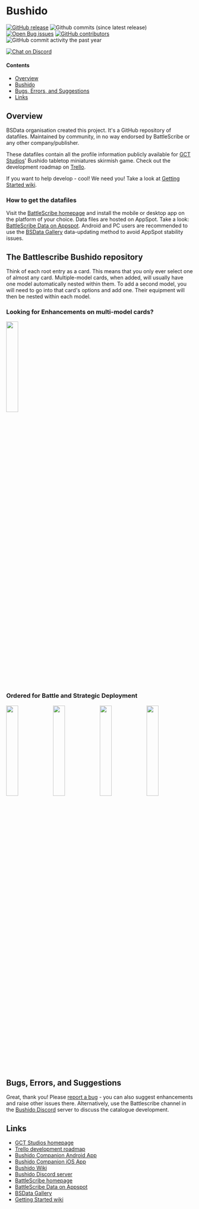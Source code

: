 Bushido
=======

[![GitHub release](https://img.shields.io/github/release/BSData/bushido.svg?style=flat-square)](https://github.com/BSData/bushido/releases/latest)
![Github commits (since latest release)](https://img.shields.io/github/commits-since/BSData/bushido/latest.svg?style=flat-square)
[![Open Bug issues](https://img.shields.io/github/issues/bsdata/bushido/bug.svg?style=flat-square&label=bugs)](https://github.com/BSData/bushido/issues?q=is%3Aissue+is%3Aopen+label%3Abug)
[![GitHub contributors](https://img.shields.io/github/contributors/BSData/bushido.svg?style=flat-square)](https://github.com/BSData/bushido/graphs/contributors)
![GitHub commit activity the past year](https://img.shields.io/github/commit-activity/y/BSData/bushido.svg?style=flat-square)

[![Chat on Discord](https://img.shields.io/discord/558412685981777922.svg?logo=discord&style=popout-square)](https://discord.gg/KqPVhds)

#### Contents ####

* [Overview][]
* [Bushido][]
* [Bugs, Errors, and Suggestions][]
* [Links][]

## Overview ##
[Overview]: #overview

BSData organisation created this project. It's a GitHub repository of datafiles.
Maintained by community, in no way endorsed by BattleScribe or any other company/publisher.

These datafiles contain all the profile information publicly available for [GCT Studios][]' Bushido tabletop miniatures skirmish game.
Check out the development roadmap on [Trello][].

If you want to help develop - cool! We need you! Take a look at [Getting Started wiki][].

### How to get the datafiles ###

Visit the [BattleScribe homepage][BattleScribe] and install the mobile or desktop app on the platform of your choice.
Data files are hosted on AppSpot. Take a look: [BattleScribe Data on Appspot][].
Android and PC users are recommended to use the [BSData Gallery][] data-updating method to avoid AppSpot stability issues.

## The Battlescribe Bushido repository ##
[Bushido]: #bushido
Think of each root entry as a card. This means that you only ever select one of almost any card. Multiple-model cards, when added, will usually have one model automatically nested within them. To add a second model, you will need to go into that card's options and add one. Their equipment will then be nested within each model.

### Looking for Enhancements on multi-model cards? ###
<img src="https://cdn.discordapp.com/attachments/697113940848672808/962391459196174336/IMG_20220409_173957.jpg" width="25%"/>

### Ordered for Battle and Strategic Deployment ###
<img src="https://media.discordapp.net/attachments/697113940848672808/999362996600061972/IMG_20220720_180849.jpg" width="25%"/><img src="https://media.discordapp.net/attachments/697113940848672808/999362996885266534/IMG_20220720_180908.jpg" width="25%"/><img src="https://media.discordapp.net/attachments/697113940848672808/999362997472464957/IMG_20220720_180931.jpg" width="25%"/><img src="https://media.discordapp.net/attachments/697113940848672808/999362997787054080/IMG_20220720_181039.jpg" width="25%"/>

## Bugs, Errors, and Suggestions ##
[Bugs, Errors, and Suggestions]: #bugs-errors-and-suggestions

Great, thank you! Please [report a bug][bug report] - you can also suggest enhancements and raise other issues there.
Alternatively, use the Battlescribe channel in the [Bushido Discord][] server to discuss the catalogue development.

## Links ##
[Links]: #links

* [GCT Studios homepage][GCT Studios]
* [Trello development roadmap][Trello]
* [Bushido Companion Android App][]
* [Bushido Companion iOS App][]
* [Bushido Wiki][]
* [Bushido Discord server][Bushido Discord]
* [BattleScribe homepage][BattleScribe]
* [BattleScribe Data on Appspot][]
* [BSData Gallery][]
* [Getting Started wiki][]

[GCT Studios]: http://gctstudios.com/
[Bushido Discord]: https://discord.gg/suSYCnnfmv
[Trello]: https://trello.com/b/lCoAntEk/bushido-battlescribe-repository

[Bushido Companion Android App]: https://play.google.com/store/apps/details?id=de.molkow.bushido
[Bushido Companion iOS App]: https://apps.apple.com/de/app/bushido-companion/id1582528969
[Bushido Wiki]: http://bushidothegame.wikidot.com/

[BSData Gallery]: https://github.com/BSData/wh40k/issues/1706
[Report it on Appspot]: http://battlescribedata.appspot.com/#/repo/bushido
[bug report]: https://github.com/BSData/bushido/issues/new/choose
[BattleScribe]: http://www.battlescribe.net/
[BattleScribe Data on Appspot]: http://battlescribedata.appspot.com/#/repos
[Getting Started wiki]: https://github.com/BSData/catalogue-development/wiki/Getting-Started#contributing
